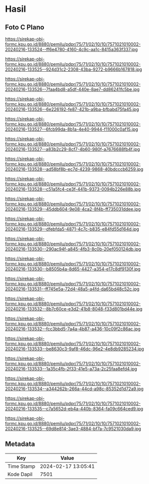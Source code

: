 # Hasil

## Foto C Plano

https://sirekap-obj-formc.kpu.go.id/8880/pemilu/pdpr/75/71/02/10/10/7571021010002-20240216-133524--ff6e4780-4160-4c9c-aa1c-8415a363f337.jpg

https://sirekap-obj-formc.kpu.go.id/8880/pemilu/pdpr/75/71/02/10/10/7571021010002-20240216-133525--924d31c2-2308-43ba-9272-b9666b167818.jpg

https://sirekap-obj-formc.kpu.go.id/8880/pemilu/pdpr/75/71/02/10/10/7571021010002-20240216-133526--7faa4bd8-a5df-440e-8ae7-dd86241fc5be.jpg

https://sirekap-obj-formc.kpu.go.id/8880/pemilu/pdpr/75/71/02/10/10/7571021010002-20240216-133526--6e226192-fe87-421b-a9ba-bfbabd75fa45.jpg

https://sirekap-obj-formc.kpu.go.id/8880/pemilu/pdpr/75/71/02/10/10/7571021010002-20240216-133527--6fcb99da-8b1a-4e40-9944-f11000c0af15.jpg

https://sirekap-obj-formc.kpu.go.id/8880/pemilu/pdpr/75/71/02/10/10/7571021010002-20240216-133527--a83b2c29-8cf7-4b60-980f-a7676688fb4f.jpg

https://sirekap-obj-formc.kpu.go.id/8880/pemilu/pdpr/75/71/02/10/10/7571021010002-20240216-133528--ad58bf8b-ec7d-4239-9868-40bdcccb6259.jpg

https://sirekap-obj-formc.kpu.go.id/8880/pemilu/pdpr/75/71/02/10/10/7571021010002-20240216-133528--c51a5fc4-ce3f-441b-9373-0094b226e88b.jpg

https://sirekap-obj-formc.kpu.go.id/8880/pemilu/pdpr/75/71/02/10/10/7571021010002-20240216-133529--45ddb604-9e08-4ca2-8f4b-ff735031ddee.jpg

https://sirekap-obj-formc.kpu.go.id/8880/pemilu/pdpr/75/71/02/10/10/7571021010002-20240216-133529--dfebfda5-4871-4c7c-b835-e84fd55d164d.jpg

https://sirekap-obj-formc.kpu.go.id/8880/pemilu/pdpr/75/71/02/10/10/7571021010002-20240216-133530--290ac94f-a845-4fb3-8c0b-20ef050124db.jpg

https://sirekap-obj-formc.kpu.go.id/8880/pemilu/pdpr/75/71/02/10/10/7571021010002-20240216-133530--b8505b4a-8d65-4427-a354-e17c8df9130f.jpg

https://sirekap-obj-formc.kpu.go.id/8880/pemilu/pdpr/75/71/02/10/10/7571021010002-20240216-133531--ff745e5a-72d4-48a5-a4fd-da65bd48c52c.jpg

https://sirekap-obj-formc.kpu.go.id/8880/pemilu/pdpr/75/71/02/10/10/7571021010002-20240216-133532--8b7c60ce-e3d2-41b8-8048-f33d801bd44e.jpg

https://sirekap-obj-formc.kpu.go.id/8880/pemilu/pdpr/75/71/02/10/10/7571021010002-20240216-133532--fcc3bbd5-7a4a-4b87-a436-10c09f2c86ac.jpg

https://sirekap-obj-formc.kpu.go.id/8880/pemilu/pdpr/75/71/02/10/10/7571021010002-20240216-133533--be8630c3-9af8-46dc-96e2-4e8db9285234.jpg

https://sirekap-obj-formc.kpu.go.id/8880/pemilu/pdpr/75/71/02/10/10/7571021010002-20240216-133533--1a35c4fb-2f33-41e5-a73a-2c25faa8efd4.jpg

https://sirekap-obj-formc.kpu.go.id/8880/pemilu/pdpr/75/71/02/10/10/7571021010002-20240216-133534--a344262b-266a-44cd-a98c-85352d1d72a9.jpg

https://sirekap-obj-formc.kpu.go.id/8880/pemilu/pdpr/75/71/02/10/10/7571021010002-20240216-133535--c7a5652d-eb4a-440b-8364-fa09c664ced9.jpg

https://sirekap-obj-formc.kpu.go.id/8880/pemilu/pdpr/75/71/02/10/10/7571021010002-20240216-133525--69d8e814-3ae3-4884-bf7a-7c9521030da9.jpg


## Metadata

| Key        | Value               |
| ---------- | ------------------- |
| Time Stamp | 2024-02-17 13:05:41 |
| Kode Dapil | 7501                |



